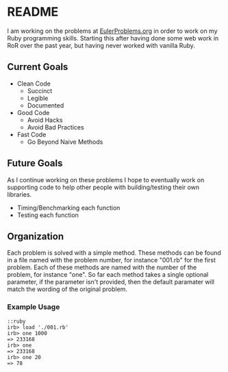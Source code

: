 # README #

I am working on the problems at [EulerProblems.org](http://www.eulerproblems.org) in order to work on my Ruby programming skills. Starting this after having done some web work in RoR over the past year, but having never worked with vanilla Ruby.


## Current Goals ##

* Clean Code
  * Succinct
  * Legible
  * Documented
* Good Code
  * Avoid Hacks
  * Avoid Bad Practices
* Fast Code
  * Go Beyond Naive Methods


## Future Goals ##

As I continue working on these problems I hope to eventually work on supporting code to help other people with building/testing their own libraries.

* Timing/Benchmarking each function
* Testing each function


## Organization ##

Each problem is solved with a simple method. These methods can be found in a file named with the problem number, for instance "001.rb" for the first problem. Each of these methods are named with the number of the problem, for instance "one". So far each method takes a single optional parameter, if the parameter isn't provided, then the default paramater will match the wording of the original problem.

### Example Usage ###
    ::ruby
    irb> load './001.rb'
    irb> one 1000
    => 233168
    irb> one
    => 233168
    irb> one 20
    => 78